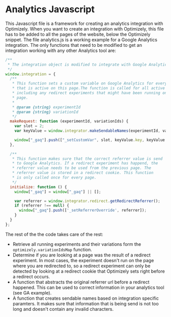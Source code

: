 # Analytics Javascript
This Javascript file is a framework for creating an analytics integration with Optimizely. When you want to create an integration with Optimizely, this file has to be added to all the pages of the website, below the Optimizely snippet. The file analytics.js is a working example for a Google Analytics integration. The only functions that need to be modified to get an integration working with any other Analytics tool are: 

```javascript
/**
 * The integration object is modified to integrate with Google Analytics.
 */
window.integration = {
  /**
   * This function sets a custom variable on Google Analytics for every experiment
   * that is active on this page.The function is called for all active experiments,
   * including any redirect experiments that might have been running on a previous
   * page.
   *
   * @param {string} experimentId
   * @param {string} variationId
   */
  makeRequest: function (experimentId, variationIds) {
    var slot = 2;
    var keyValue = window.integrator.makeSendableNames(experimentId, variationIds, 255, 255, 255, false, "test");

    window["_gaq"].push(["_setCustomVar", slot, keyValue.key, keyValue.value, 2]);
  },

  /**
   * This function makes sure that the correct referrer value is send
   * to Google Analytics. If a redirect experiment has happend, the
   * referrer value needs to be used from the previous page. The
   * referrer value is stored in a redirect cookie. This function
   * is only called once for every page.
   */
  initialize: function () {
    window["_gaq"] = window["_gaq"] || [];

    var referrer = window.integrator.redirect.getRedirectReferrer();
    if (referrer !== null) {
      window["_gaq"].push(['_setReferrerOverride', referrer]);
    }
  }
};
```    
    
The rest of the the code takes care of the rest:

 * Retrieve all running experiments and their variations form the `optimizely.variationIdsMap` function. 
 * Determine if you are looking at a page was the result of a redirect experiment. In most cases, the experiment doesn't run on the page where you are redirected to, so a redirect experiment can only be detected by looking at a redirect cookie that Optimizely sets right before a redirect occurs.  
 * A function that abstracts the original referrer url before a redirect happened. This can be used to correct information in your analytics tool (see GA example).
 * A function that creates sendable names based on integration specific paramters. It makes sure that information that is being send is not too long and doesn't contain any invalid characters.

